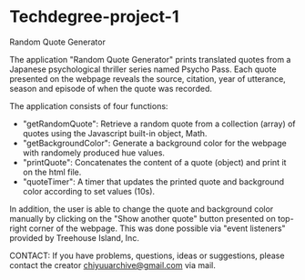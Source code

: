 # Techdegree-project-1
 Random Quote Generator

 The application "Random Quote Generator" prints translated quotes from a Japanese psychological thriller series named Psycho Pass. Each quote presented on the webpage reveals the source, citation, year of utterance, season and episode of when the quote was recorded.

 The application consists of four functions:
 - "getRandomQuote": Retrieve a random quote from a collection (array) of quotes using the Javascript built-in object, Math. 
 - "getBackgroundColor": Generate a background color for the webpage with randomely produced hue values.
 - "printQuote": Concatenates the content of a quote (object) and print it on the html file. 
 - "quoteTimer": A timer that updates the printed quote and background color according to set values (10s).

 In addition, the user is able to change the quote and background color manually by clicking on the "Show another quote" button presented on top-right corner of the webpage. This was done possible via "event listeners" provided by Treehouse Island, Inc.

 CONTACT: 
 If you have problems, questions, ideas or suggestions, please contact the creator  chiyuuarchive@gmail.com via mail.

